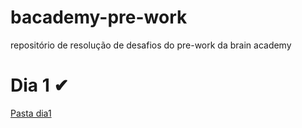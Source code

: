 # bacademy-pre-work
repositório de resolução de desafios do pre-work da brain academy
# Dia 1 ✔
[Pasta dia1](https://github.com/dticed/bacademy-pre-work/tree/main/dia1)
